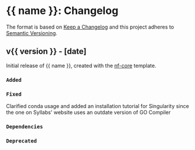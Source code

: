 # {{ name }}: Changelog

The format is based on [Keep a Changelog](https://keepachangelog.com/en/1.0.0/)
and this project adheres to [Semantic Versioning](https://semver.org/spec/v2.0.0.html).

## v{{ version }} - [date]

Initial release of {{ name }}, created with the [nf-core](https://nf-co.re/) template.

### `Added`

### `Fixed`
Clarified conda usage and added an installation tutorial for Singularity since the one on Syllabs' website uses an outdate version of GO Compiler

### `Dependencies`

### `Deprecated`
